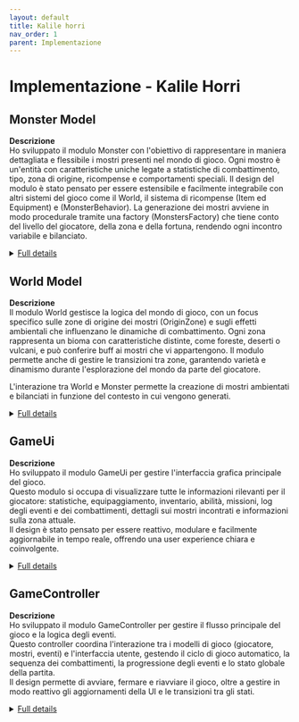 ```yaml
---
layout: default
title: Kalile horri
nav_order: 1
parent: Implementazione
---
```

# Implementazione - Kalile Horri

## Monster Model

**Descrizione**  
Ho sviluppato il modulo Monster con l'obiettivo di rappresentare in maniera dettagliata e flessibile i mostri presenti nel mondo di gioco. Ogni mostro è un'entità con caratteristiche uniche legate a statistiche di combattimento, tipo, zona di origine, ricompense e comportamenti speciali. Il design del modulo è stato pensato per essere estensibile e facilmente integrabile con altri sistemi del gioco come il World, il sistema di ricompense (Item ed Equipment) e (MonsterBehavior). La generazione dei mostri avviene in modo procedurale tramite una factory (MonstersFactory) che tiene conto del livello del giocatore, della zona e della fortuna, rendendo ogni incontro variabile e bilanciato.

<details>
<summary><u>Full details</u></summary>

### Aspetti implementativi

- Utilizzo di una enum per rappresentare i diversi tipi di mostri (Beast, Undead, Dragon, ecc.), ognuno con modificatori specifici alle statistiche
- Classe Monster come entità centrale, composta da attributi base (MonsterAttributes) e stati speciali (berserk, regenerating), oltre a informazioni di contesto come la zona di origine e il comportamento
- Implementazione di una factory (MonstersFactory) per la generazione dinamica di mostri, con logiche per:
  - Scelta casuale del nome da una lista caricata tramite MonsterLoader
  - Scala delle statistiche in base al livello del giocatore e alla difficoltà (strong)
  - Applicazione di modificatori legati al tipo (applyTypeModifiers) e al comportamento (MonsterBehavior)
  - Calcolo delle ricompense (oro, esperienza, oggetti)
- Comportamenti modulari definiti tramite il trait MonsterBehavior con implementazioni come Aggressive, Defensive, Berserk, Regenerating, ecc. Questi comportamenti modificano direttamente le statistiche o gli stati del mostro

### Funzionalità principali

| Componente/Metodo                        | Descrizione                                                                 |
| ---------------------------------------- | --------------------------------------------------------------------------- |
| **MonsterType**                          | Enum dei tipi di mostro (Beast, Undead, Humanoid, Dragon, Demon, Elemental) |
| **MonsterAttributes**                    | Statistiche di combattimento e vulnerabilità                                |
| **Monster.receiveDamage**                | Applica danno al mostro, riducendo gli HP                                   |
| **Monster.receiveHealing**               | Cura il mostro, aumentando gli HP                                           |
| **Monster.explosionDamage**              | Calcola il danno da esplosione o attacco speciale                           |
| **Monster.isDead**                       | Verifica se il mostro è sconfitto                                           |
| **MonsterBehavior**                      | Comportamenti speciali che modificano attributi o stato del mostro          |
| **MonstersFactory.randomMonsterForZone** | Genera un mostro casuale per una zona e livello specifici                   |
| **MonstersFactory.scaleLevel**           | Calcola il livello del mostro in base al giocatore e alla difficoltà        |
| **MonstersFactory.generateAttributes**   | Genera attributi di combattimento scalati                                   |
| **MonstersFactory.applyTypeModifiers**   | Applica modifiche agli attributi in base al tipo di mostro                  |
| **MonstersFactory.generateRewards**      | Calcola le ricompense (oro, esperienza, oggetti, equipaggiamento)           |

</details>

## World Model

**Descrizione**  
Il modulo World gestisce la logica del mondo di gioco, con un focus specifico sulle zone di origine dei mostri (OriginZone) e sugli effetti ambientali che influenzano le dinamiche di combattimento. Ogni zona rappresenta un bioma con caratteristiche distinte, come foreste, deserti o vulcani, e può conferire buff ai mostri che vi appartengono. Il modulo permette anche di gestire le transizioni tra zone, garantendo varietà e dinamismo durante l'esplorazione del mondo da parte del giocatore.

L'interazione tra World e Monster permette la creazione di mostri ambientati e bilanciati in funzione del contesto in cui vengono generati.

<details>
<summary><u>Full details</u></summary>

### Aspetti implementativi

- Definizione dell'enumerazione OriginZone che rappresenta le diverse aree del mondo (Forest, Swamp, Desert, Volcano, Plains), ognuna con caratteristiche ambientali uniche
- La funzione applyZoneBuffs(monster, currentZone) applica modificatori alle statistiche del mostro solo se si trova nella sua zona di origine:
  - Forest: aumenta la difesa
  - Desert: aumenta l'attacco
  - Volcano: aumenta gli HP
  - Swamp: riduce le vulnerabilità ai danni (fisici e magici)
  - Plains: nessun effetto speciale
- La funzione randomWorld(currentZone) garantisce la transizione verso una nuova zona casuale diversa da quella attuale
- La funzione getZoneDescription(zone) fornisce descrizioni testuali leggibili e utili per l'interfaccia utente, spiegando gli effetti di ogni zona

### Funzionalità principali

| Componente/Metodo            | Descrizione                                                                     |
| ---------------------------- | ------------------------------------------------------------------------------- |
| **OriginZone**               | Enum che rappresenta le zone del mondo (Forest, Swamp, Desert, Volcano, Plains) |
| **World.randomWorld**        | Restituisce una nuova zona casuale diversa da quella attuale                    |
| **World.applyZoneBuffs**     | Applica buff ambientali ai mostri che si trovano nella loro zona di origine     |
| **World.getZoneDescription** | Restituisce una descrizione testuale degli effetti ambientali di una zona       |

</details>

## GameUi

**Descrizione**  
Ho sviluppato il modulo GameUi per gestire l'interfaccia grafica principale del gioco.  
Questo modulo si occupa di visualizzare tutte le informazioni rilevanti per il giocatore: statistiche, equipaggiamento, inventario, abilità, missioni, log degli eventi e dei combattimenti, dettagli sui mostri incontrati e informazioni sulla zona attuale.  
Il design è stato pensato per essere reattivo, modulare e facilmente aggiornabile in tempo reale, offrendo una user experience chiara e coinvolgente.

<details>
<summary><u>Full details</u></summary>

### Aspetti implementativi

GameUi è strutturato come un oggetto che gestisce la finestra principale del gioco tramite una griglia di pannelli, ciascuno dedicato a una sezione specifica (statistiche, inventario, mondo, abilità, missioni, diario, log combattimenti, info mostro).  
L'interfaccia si adatta dinamicamente alle dimensioni dello schermo e aggiorna i dati in tempo reale in risposta agli eventi di gioco.

- Utilizzo di layout flessibili (BorderPane, VBox, HBox, GridPane) per organizzare i contenuti
- Aggiornamento automatico delle informazioni tramite metodi come `updatePlayerInfo`, `addCombatLog`, `addEventLog`, `updateMonsterInfo`
- Gestione dello stato interno (player, messaggi, mostro corrente) per garantire coerenza tra logica e visualizzazione
- Implementazione di funzionalità interattive come la barra di progresso animata nel diario dell'eroe e la schermata di game over con possibilità di restart
- Modularità dei pannelli per facilitare l'estensione e la manutenzione dell'interfaccia

### Funzionalità principali

| Componente/Metodo            | Descrizione                                                         |
| ---------------------------- | ------------------------------------------------------------------- |
| **open**                     | Apre la finestra principale del gioco e visualizza tutti i pannelli |
| **updatePlayerInfo**         | Aggiorna le informazioni del giocatore nella UI                     |
| **addCombatLog**             | Aggiunge un messaggio al log dei combattimenti                      |
| **addEventLog**              | Aggiunge un messaggio al diario degli eventi                        |
| **updateMonsterInfo**        | Aggiorna il pannello con le informazioni sul mostro attuale         |
| **showGameOverWithRestart**  | Mostra la schermata di game over con opzione di restart             |
| **resetData**                | Resetta lo stato interno della UI quando si riavvia il gioco        |
| **createRoot**               | Crea la struttura principale della UI con tutti i pannelli          |
| **createHeroDiaryPanel**     | Crea il pannello diario con barra di progresso animata              |
| **createCombatLogContent**   | Visualizza il log dei combattimenti                                 |
| **createMonsterInfoContent** | Visualizza i dettagli del mostro incontrato                         |

</details>

## GameController

**Descrizione**  
Ho sviluppato il modulo GameController per gestire il flusso principale del gioco e la logica degli eventi.  
Questo controller coordina l'interazione tra i modelli di gioco (giocatore, mostri, eventi) e l'interfaccia utente, gestendo il ciclo di gioco automatico, la sequenza dei combattimenti, la progressione degli eventi e lo stato globale della partita.  
Il design permette di avviare, fermare e riavviare il gioco, oltre a gestire in modo reattivo gli aggiornamenti della UI e le transizioni tra gli stati.

<details>
<summary><u>Full details</u></summary>

### Aspetti implementativi

GameController è strutturato come oggetto singleton che mantiene lo stato corrente del giocatore e gestisce il timer del ciclo di gioco.  
Il ciclo principale (`startGameLoop`) attiva eventi a intervalli regolari, alternando combattimenti, esplorazioni e altri eventi casuali.  
La logica di combattimento è gestita tramite sequenze di passi (`showFightStepsSequentially`), con aggiornamenti graduali della UI per migliorare la presentazione.  
Il controller si occupa anche della gestione del game over, offrendo la possibilità di riavviare la partita tramite una callback che riapre la schermata di creazione del personaggio e la UI di gioco.

- Gestione dello stato del giocatore e del timer del gioco
- Attivazione automatica di eventi tramite intervalli temporizzati
- Coordinamento tra moduli di combattimento, eventi e interfaccia grafica
- Aggiornamento reattivo della UI in base allo stato del gioco
- Gestione del game over e restart tramite callback
- Supporto per il triggering manuale di eventi (utile per test/debug)

### Funzionalità principali

| Componente/Metodo              | Descrizione                                                       |
| ------------------------------ | ----------------------------------------------------------------- |
| **startGame**                  | Avvia una nuova partita con il giocatore selezionato              |
| **stopGame**                   | Ferma il ciclo di gioco e cancella il timer                       |
| **startGameLoop**              | Avvia il ciclo principale che genera eventi a intervalli regolari |
| **triggerRandomEvent**         | Attiva un evento casuale e aggiorna lo stato del gioco            |
| **showFightStepsSequentially** | Visualizza i passi del combattimento con aggiornamenti graduali   |
| **handleGameOver**             | Gestisce la fine della partita e offre la possibilità di restart  |
| **updateUI**                   | Aggiorna la UI con lo stato corrente del giocatore                |
| **getCurrentPlayer**           | Restituisce il giocatore attuale                                  |
| **isRunning**                  | Indica se il ciclo di gioco è attivo                              |
| **triggerEvent**               | Attiva manualmente un evento specifico (per test/debug)           |

</details>
